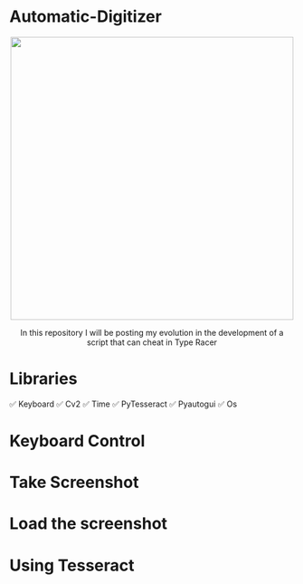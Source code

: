 # Automatic-Digitizer

<p align="center">
  <img width="500" height="500" src="https://upload.wikimedia.org/wikipedia/en/thumb/d/d1/TypeRacer_logo.svg/1200px-TypeRacer_logo.svg.png">
</p>

<p align="center">
In this repository I will be posting my evolution in the development of a script that can cheat in Type Racer
</p>

# Libraries

:white_check_mark: Keyboard
:white_check_mark: Cv2
:white_check_mark: Time
:white_check_mark: PyTesseract
:white_check_mark: Pyautogui
:white_check_mark: Os

# Keyboard Control

# Take Screenshot

# Load the screenshot

# Using Tesseract
